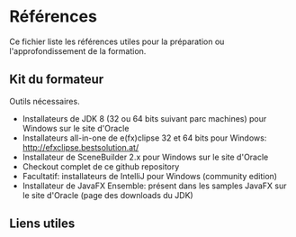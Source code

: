 # Références

Ce fichier liste les références utiles pour la préparation ou l'approfondissement de la formation.

## Kit du formateur

Outils nécessaires.

- Installateurs de JDK 8 (32 ou 64 bits suivant parc machines) pour Windows sur le site d'Oracle
- Installateurs all-in-one de e(fx)clipse 32 et 64 bits pour Windows: http://efxclipse.bestsolution.at/
- Installateur de SceneBuilder 2.x pour Windows sur le site d'Oracle
- Checkout complet de ce github repository
- Facultatif: installateurs de IntelliJ pour Windows (community edition)
- Installateur de JavaFX Ensemble: présent dans les samples JavaFX sur le site d'Oracle (page des downloads du JDK)

## Liens utiles

<TODO>
